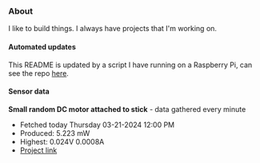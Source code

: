 ### About
I like to build things. I always have projects that I'm working on.

#### Automated updates
This README is updated by a script I have running on a Raspberry Pi, can see the repo [here](https://github.com/jdc-cunningham/raspi-git-repo-updater).

#### Sensor data


**Small random DC motor attached to stick** - data gathered every minute
- Fetched today Thursday 03-21-2024 12:00 PM
- Produced: 5.223 mW
- Highest: 0.024V 0.0008A
- [Project link](https://github.com/jdc-cunningham/turbine-raspi)